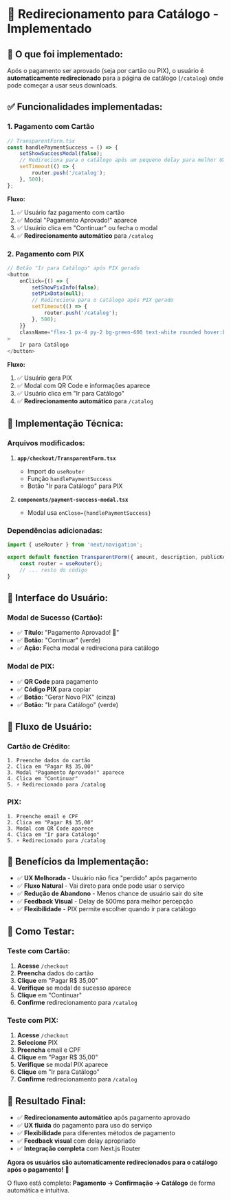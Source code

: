 # 🔄 Redirecionamento para Catálogo - Implementado

## 🎯 **O que foi implementado:**

Após o pagamento ser aprovado (seja por cartão ou PIX), o usuário é **automaticamente redirecionado** para a página de catálogo (`/catalog`) onde pode começar a usar seus downloads.

## ✅ **Funcionalidades implementadas:**

### **1. Pagamento com Cartão**
```typescript
// TransparentForm.tsx
const handlePaymentSuccess = () => {
    setShowSuccessModal(false);
    // Redireciona para o catálogo após um pequeno delay para melhor UX
    setTimeout(() => {
        router.push('/catalog');
    }, 500);
};
```

**Fluxo:**
1. ✅ Usuário faz pagamento com cartão
2. ✅ Modal "Pagamento Aprovado!" aparece
3. ✅ Usuário clica em "Continuar" ou fecha o modal
4. ✅ **Redirecionamento automático** para `/catalog`

### **2. Pagamento com PIX**
```typescript
// Botão "Ir para Catálogo" após PIX gerado
<button
    onClick={() => {
        setShowPixInfo(false);
        setPixData(null);
        // Redireciona para o catálogo após PIX gerado
        setTimeout(() => {
            router.push('/catalog');
        }, 500);
    }}
    className="flex-1 px-4 py-2 bg-green-600 text-white rounded hover:bg-green-700"
>
    Ir para Catálogo
</button>
```

**Fluxo:**
1. ✅ Usuário gera PIX
2. ✅ Modal com QR Code e informações aparece
3. ✅ Usuário clica em "Ir para Catálogo"
4. ✅ **Redirecionamento automático** para `/catalog`

## 🔧 **Implementação Técnica:**

### **Arquivos modificados:**
1. **`app/checkout/TransparentForm.tsx`**
   - Import do `useRouter`
   - Função `handlePaymentSuccess`
   - Botão "Ir para Catálogo" para PIX

2. **`components/payment-success-modal.tsx`**
   - Modal usa `onClose={handlePaymentSuccess}`

### **Dependências adicionadas:**
```typescript
import { useRouter } from 'next/navigation';

export default function TransparentForm({ amount, description, publicKey }: Props) {
    const router = useRouter();
    // ... resto do código
}
```

## 🎨 **Interface do Usuário:**

### **Modal de Sucesso (Cartão):**
- ✅ **Título:** "Pagamento Aprovado! 🎉"
- ✅ **Botão:** "Continuar" (verde)
- ✅ **Ação:** Fecha modal e redireciona para catálogo

### **Modal de PIX:**
- ✅ **QR Code** para pagamento
- ✅ **Código PIX** para copiar
- ✅ **Botão:** "Gerar Novo PIX" (cinza)
- ✅ **Botão:** "Ir para Catálogo" (verde)

## 📱 **Fluxo de Usuário:**

### **Cartão de Crédito:**
```
1. Preenche dados do cartão
2. Clica em "Pagar R$ 35,00"
3. Modal "Pagamento Aprovado!" aparece
4. Clica em "Continuar"
5. ⚡ Redirecionado para /catalog
```

### **PIX:**
```
1. Preenche email e CPF
2. Clica em "Pagar R$ 35,00"
3. Modal com QR Code aparece
4. Clica em "Ir para Catálogo"
5. ⚡ Redirecionado para /catalog
```

## 🎯 **Benefícios da Implementação:**

- ✅ **UX Melhorada** - Usuário não fica "perdido" após pagamento
- ✅ **Fluxo Natural** - Vai direto para onde pode usar o serviço
- ✅ **Redução de Abandono** - Menos chance de usuário sair do site
- ✅ **Feedback Visual** - Delay de 500ms para melhor percepção
- ✅ **Flexibilidade** - PIX permite escolher quando ir para catálogo

## 🧪 **Como Testar:**

### **Teste com Cartão:**
1. **Acesse** `/checkout`
2. **Preencha** dados do cartão
3. **Clique** em "Pagar R$ 35,00"
4. **Verifique** se modal de sucesso aparece
5. **Clique** em "Continuar"
6. **Confirme** redirecionamento para `/catalog`

### **Teste com PIX:**
1. **Acesse** `/checkout`
2. **Selecione** PIX
3. **Preencha** email e CPF
4. **Clique** em "Pagar R$ 35,00"
5. **Verifique** se modal PIX aparece
6. **Clique** em "Ir para Catálogo"
7. **Confirme** redirecionamento para `/catalog`

## 🎉 **Resultado Final:**

- ✅ **Redirecionamento automático** após pagamento aprovado
- ✅ **UX fluida** do pagamento para uso do serviço
- ✅ **Flexibilidade** para diferentes métodos de pagamento
- ✅ **Feedback visual** com delay apropriado
- ✅ **Integração completa** com Next.js Router

**Agora os usuários são automaticamente redirecionados para o catálogo após o pagamento!** 🚀

O fluxo está completo: **Pagamento → Confirmação → Catálogo** de forma automática e intuitiva. 